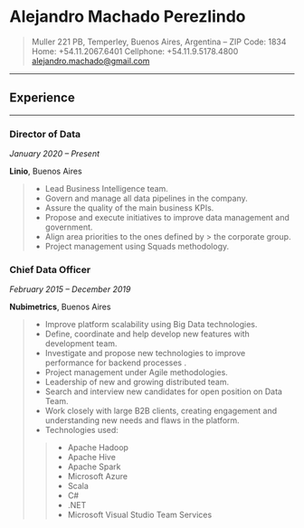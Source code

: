 # Alejandro Machado Perezlindo
> Muller 221 PB, Temperley, Buenos Aires, Argentina – ZIP Code: 1834 
> Home: +54.11.2067.6401
> Cellphone: +54.11.9.5178.4800
> alejandro.machado@gmail.com

***

## Experience

---

### **Director of Data**

*January 2020 – Present*

**Linio**, Buenos Aires

> - Lead Business Intelligence team. 
> - Govern and manage all data pipelines in the company. 
> - Assure the quality of the main business KPIs. 
> - Propose and execute initiatives to improve data management and government. 
> - Align area priorities to the ones defined by > the corporate group. 
> - Project management using Squads methodology.

### **Chief Data Officer**

*February 2015 – December 2019*

**Nubimetrics**, Buenos Aires

> - Improve platform scalability using Big Data technologies. 
> - Define, coordinate and help develop new features with development team. 
> - Investigate and propose new technologies to improve performance for backend processes . 
> - Project management under Agile methodologies. 
> - Leadership of new and growing distributed team. 
> - Search and interview new candidates for open position on Data Team.
> - Work closely with large B2B clients, creating engagement and understanding new needs and flaws in the platform.
> -  Technologies used: 
>> - Apache Hadoop
>> - Apache Hive
>> - Apache Spark
>> - Microsoft Azure
>> - Scala
>> - C#
>> - .NET
>> - Microsoft Visual Studio Team Services

